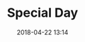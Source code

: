 ---
layout: post
title:  "Special Day"
date:   2018-04-22 13:14
categories: [Love memory]
excerpt: "Wanki and Yue had been lovers in this day"
comments: true
image:
  feature: https://github.com/YueLi02/YueLi02.github.io/blob/master/img/yz.png
  credit:  at Cangshuge Yangzhou 
  creditlink: 
---